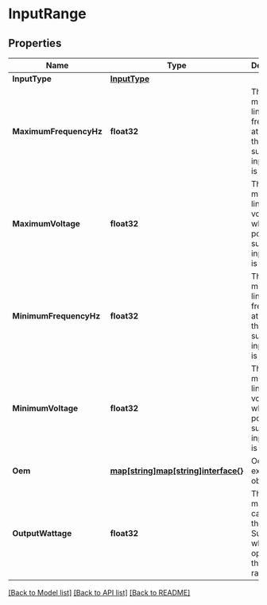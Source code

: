 # InputRange

## Properties
Name | Type | Description | Notes
------------ | ------------- | ------------- | -------------
**InputType** | [**InputType**](InputType.md) |  | [optional] 
**MaximumFrequencyHz** | **float32** | The maximum line input frequency at which this power supply input range is effective. | [optional] 
**MaximumVoltage** | **float32** | The maximum line input voltage at which this power supply input range is effective. | [optional] 
**MinimumFrequencyHz** | **float32** | The minimum line input frequency at which this power supply input range is effective. | [optional] 
**MinimumVoltage** | **float32** | The minimum line input voltage at which this power supply input range is effective. | [optional] 
**Oem** | [**map[string]map[string]interface{}**](map[string]interface{}.md) | Oem extension object. | [optional] 
**OutputWattage** | **float32** | The maximum capacity of this Power Supply when operating in this input range. | [optional] 

[[Back to Model list]](../README.md#documentation-for-models) [[Back to API list]](../README.md#documentation-for-api-endpoints) [[Back to README]](../README.md)


